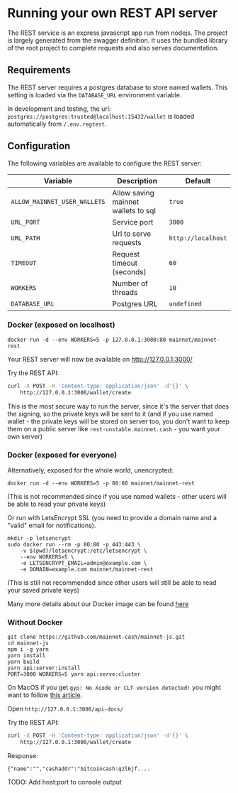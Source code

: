 # Running your own REST API server

The REST service is an express javascript app run from nodejs. The project is largely generated from the swagger definition. It uses the bundled library of the root project to complete requests and also serves documentation.

## Requirements

The REST server requires a postgres database to store named wallets. This setting is loaded via the `DATABASE_URL` environment variable.

In development and testing, the url: `postgres://postgres:trusted@localhost:15432/wallet` is loaded automatically from `/.env.regtest`.

## Configuration

The following variables are available to configure the REST server:

| Variable | Description | Default|
| ----------- | ----------- | ------ |
| `ALLOW_MAINNET_USER_WALLETS` | Allow saving mainnet wallets to sql  | `true` |
| `URL_PORT`  | Service port | `3000` |
| `URL_PATH` | Url to serve requests | `http://localhost` |
| `TIMEOUT` | Request timeout (seconds)  | `60` |
| `WORKERS` | Number of threads  | `10` |
| `DATABASE_URL` | Postgres URL  | `undefined` |



### Docker (exposed on localhost) <Badge text="recommended" type="tip"/>

```shell
docker run -d --env WORKERS=5 -p 127.0.0.1:3000:80 mainnet/mainnet-rest
```

Your REST server will now be available on http://127.0.0.1:3000/

Try the REST API:

```sh
curl -X POST -H 'Content-type: application/json' -d'{}' \
    http://127.0.0.1:3000/wallet/create
```

This is the most secure way to run the server, since it's the server that does the signing, so the private keys
will be sent to it (and if you use named wallet - the private keys will be stored on server too, you don't want to
keep them on a public server like `rest-unstable.mainnet.cash` - you want your own server)

### Docker (exposed for everyone) <Badge text="not recommended" type="warning"/>

Alternatively, exposed for the whole world, unencrypted:  

```shell
docker run -d --env WORKERS=5 -p 80:80 mainnet/mainnet-rest
```

(This is not recommended since if you use named wallets - other users will be able to read your private keys)

Or run with LetsEncrypt SSL (you need to provide a domain name and a "valid" email for notifications). 

```shell
mkdir -p letsencrypt
sudo docker run --rm -p 80:80 -p 443:443 \
    -v $(pwd)/letsencrypt:/etc/letsencrypt \
    --env WORKERS=5 \
    -e LETSENCRYPT_EMAIL=admin@example.com \
    -e DOMAIN=example.com mainnet/mainnet-rest
```

(This is still not recommended since other users will still be able to read your saved private keys)

Many more details about our Docker image can be found [here](https://github.com/mainnet-cash/mainnet-js/blob/master/generated/serve/docker/README.md)

### Without Docker <Badge text="safe, but hard" type="tip"/>

```shell
git clone https://github.com/mainnet-cash/mainnet-js.git
cd mainnet-js
npm i -g yarn
yarn install
yarn build
yarn api:server:install
PORT=3000 WORKERS=5 yarn api:serve:cluster
```

On MacOS if you get `gyp: No Xcode or CLT version detected!` you might want to follow 
[this article](https://medium.com/flawless-app-stories/gyp-no-xcode-or-clt-version-detected-macos-catalina-anansewaa-38b536389e8d).

Open `http://127.0.0.1:3000/api-docs/`

Try the REST API:

```sh
curl -X POST -H 'Content-type: application/json' -d'{}' \
    http://127.0.0.1:3000/wallet/create
```

Response:

```
{"name":"","cashaddr":"bitcoincash:qzl6jf....
```

TODO: Add host:port to console output
